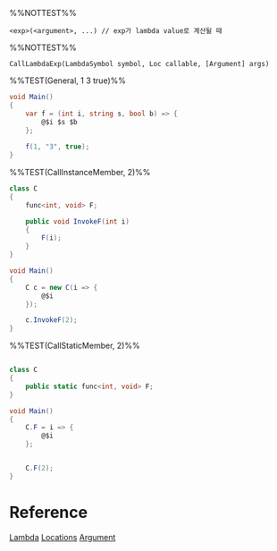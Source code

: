 %%NOTTEST%%
```
<exp>(<argument>, ...) // exp가 lambda value로 계산될 때
```

%%NOTTEST%%
```
CallLambdaExp(LambdaSymbol symbol, Loc callable, [Argument] args)
```

%%TEST(General, 1 3 true)%%
```cs
void Main()
{
	var f = (int i, string s, bool b) => { 
	    @$i $s $b
	};
	
	f(1, "3", true);
}
```

%%TEST(CallInstanceMember, 2)%%
```cs
class C
{
    func<int, void> F;

	public void InvokeF(int i)
	{
		F(i);
	}
}

void Main()
{
    C c = new C(i => {
        @$i
    });

    c.InvokeF(2);
}
```

%%TEST(CallStaticMember, 2)%%
```cs

class C
{
    public static func<int, void> F;
}

void Main()
{
    C.F = i => {
        @$i
    };


    C.F(2);
}
```

# Reference
[Lambda](Lambda.md)
[Locations](Locations.md)
[Argument](Argument.md)